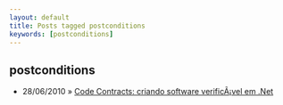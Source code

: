 ```yaml
---
layout: default
title: Posts tagged postconditions
keywords: [postconditions]
---
```

<h2 class="category">postconditions</h2>
<ul class="posts">
<li>
<p>
<span class="date">28/06/2010</span> &raquo;
<a href="/blog/code-contracts-criando-software-verificavel-em-net">Code Contracts: criando software verificÃ¡vel em .Net</a>
</p>
</li>
</ul>
